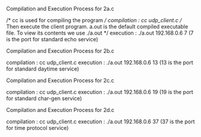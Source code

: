 Compilation and Execution Process for 2a.c

/* cc is used for compiling the program */
compilation : cc udp_client.c
/* Then execute the client program. a.out is the default compiled executable file. To view
its contents we use ./a.out */
execution : ./a.out 192.168.0.6 7 (7 is the port for standard echo service)

Compilation and Execution Process for 2b.c

compilation : cc udp_client.c
execution : ./a.out 192.168.0.6 13 (13 is the port for standard daytime service)

Compilation and Execution Process for 2c.c

compilation : cc udp_client.c
execution : ./a.out 192.168.0.6 19 (19 is the port for standard char-gen service)

Compilation and Execution Process for 2d.c

compilation : cc udp_client.c
execution : ./a.out 192.168.0.6 37 (37 is the port for time protocol service)

